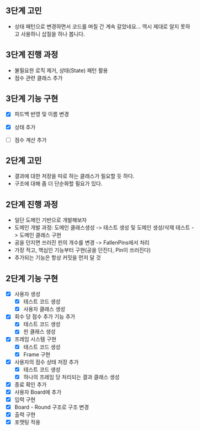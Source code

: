 ## 3단계 고민
* 상태 패턴으로 변경하면서 코드를 며칠 간 계속 갈았네요... 역시 제대로 알지 못하고 사용하니 삽질을 하나 봅니다.


## 3단계 진행 과정
* 불필요한 로직 제거, 상태(State) 패턴 활용
* 점수 관련 클래스 추가


## 3단계 기능 구현
* [X] 피드백 반영 및 이름 변경
* [X] 상태 추가
* [ ] 점수 계산 추가


## 2단계 고민
* 결과에 대한 저장을 따로 하는 클래스가 필요할 듯 하다.
* 구조에 대해 좀 더 단순화할 필요가 있다.

## 2단계 진행 과정
* 일단 도메인 기반으로 개발해보자
* 도메인 개발 과정: 도메인 클래스생성 -> 테스트 생성 및 도메인 생성/삭제 테스트 -> 도메인 클래스 구현
* 공을 던지면 쓰러진 핀의 개수를 변경 -> FallenPins에서 처리
* 가장 적고, 핵심인 기능부터 구현(공을 던진다, Pin이 쓰러진다)
* 추가되는 기능은 항상 커밋을 먼저 달 것

## 2단계 기능 구현
* [X] 사용자 생성
    * [X] 테스트 코드 생성
    * [X] 사용자 클래스 생성
* [X] 회수 당 점수 추가 기능 추가
    * [X] 테스트 코드 생성
    * [X] 핀 클래스 생성
* [X] 프레임 시스템 구현
    * [X] 테스트 코드 생성
    * [X] Frame 구현
* [X] 사용자의 점수 상태 저장 추가
    * [X] 테스트 코드 생성
    * [X] 하나의 프레임 당 처리되는 결과 클래스 생성
* [X] 종료 확인 추가
* [X] 사용자 Board에 추가
* [X] 입력 구현
* [X] Board - Round 구조로 구조 변경
* [X] 출력 구현
* [X] 포맷팅 적용
